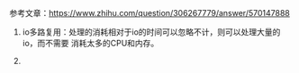 参考文章：https://www.zhihu.com/question/306267779/answer/570147888


1. io多路复用：处理的消耗相对于io的时间可以忽略不计，则可以处理大量的io，而不需要
消耗太多的CPU和内存。

2. 
